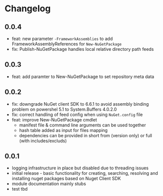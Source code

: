 # Changelog

## 0.0.4
- feat: new parameter `-FrameworkAssemblies` to add FrameworkAssemblyReferences for
  `New-NuGetPackage`
- fix: Publish-NuGetPackage handles local relative directory path feeds

## 0.0.3
- feat: add paramter to New-NuGetPackage to set repository meta data

## 0.0.2
- fix: downgrade NuGet client SDK to 6.6.1 to avoid assembly binding problem on
  powershel 5.1 to System.Buffers 4.0.2.0
- fix: correct handling of feed config when using `NuGet.config` file
- feat: improve New-NuGetPackage cmdlet
  - manifest file & command line arguments can be used together
  - hash table added as input for files mapping
  - dependencies can be provided in short from (version only) or full (with includes/excluds)

## 0.0.1
- logging infrastructure in place but disabled due to threading issues
- initial release - basic functionality for creating, searching, resolving and installing
  nuget packages based on Nuget Client SDK
- module documentation mainly stubs
- test tbd
